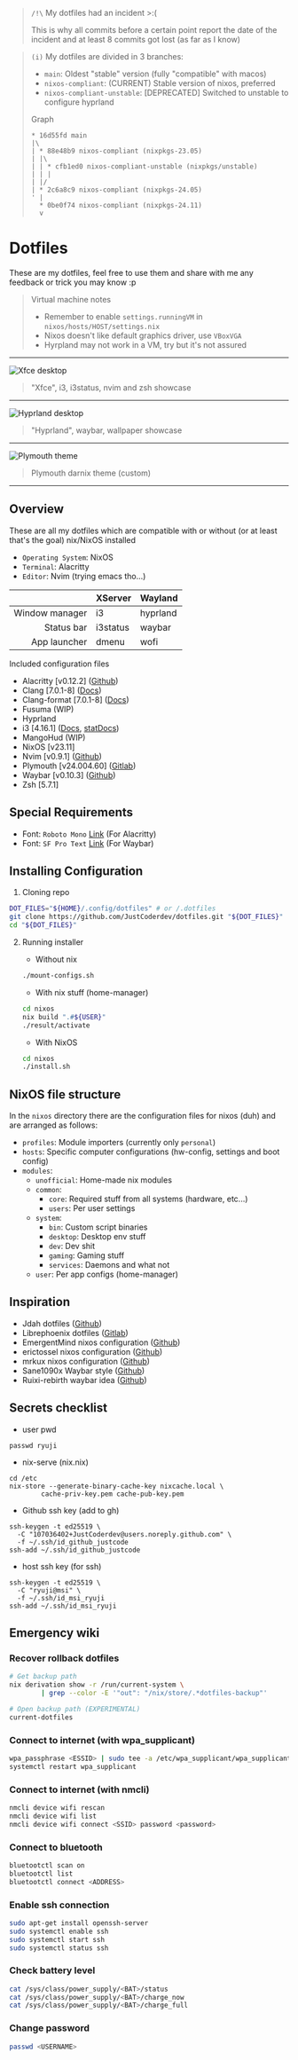 > `/!\` My dotfiles had an incident >:(
>
> This is why all commits before a certain point report
> the date of the incident and at least 8 commits got lost (as far as I know)

> `(i)` My dotfiles are divided in 3 branches:
>
> - `main`: Oldest "stable" version (fully "compatible" with macos)
> - `nixos-compliant`: (CURRENT) Stable version of nixos, preferred
> - `nixos-compliant-unstable`: [DEPRECATED] Switched to unstable to configure hyprland
>
> Graph
>
> ```plaintext
> * 16d55fd main
> |\
> | * 88e48b9 nixos-compliant (nixpkgs-23.05)
> | |\
> | | * cfb1ed0 nixos-compliant-unstable (nixpkgs/unstable)
> | | |
> | |/
> | * 2c6a8c9 nixos-compliant (nixpkgs-24.05)
> ' |
>   * 0be0f74 nixos-compliant (nixpkgs-24.11)
>   v
> ```

# Dotfiles

These are my dotfiles, feel free to use them and
share with me any feedback or trick you may know :p

> Virtual machine notes
>
> - Remember to enable `settings.runningVM` in `nixos/hosts/HOST/settings.nix`
> - Nixos doesn't like default graphics driver, use `VBoxVGA`
> - Hyrpland may not work in a VM, try but it's not assured

---

![Xfce desktop](./.screenshots/xfce-i3-desktop.png)
> "Xfce", i3, i3status, nvim and zsh showcase

---

![Hyprland desktop](./.screenshots/hyprland_desktop.png)
> "Hyprland", waybar, wallpaper showcase

---

![Plymouth theme](./.screenshots/plymouth-darnix-theme.png)
> Plymouth darnix theme (custom)

---

## Overview

These are all my dotfiles which are compatible with or
without (or at least that's the goal) nix/NixOS installed

- `Operating System`: NixOS
- `Terminal`: Alacritty
- `Editor`: Nvim (trying emacs tho...)

|                | XServer  | Wayland  |
| -------------: | -------- | -------- |
| Window manager | i3       | hyprland |
| Status bar     | i3status | waybar   |
| App launcher   | dmenu    | wofi     |

Included configuration files

- Alacritty \[v0.12.2\] ([Github](https://github.com/alacritty))
- Clang \[7.0.1-8\] ([Docs](https://clangd.llvm.org/config.html))
- Clang-format \[7.0.1-8\] ([Docs](https://releases.llvm.org/7.0.0/tools/clang/docs/ClangFormatStyleOptions.html))
- Fusuma (WIP)
- Hyprland
- i3 \[4.16.1\] ([Docs](https://i3wm.org/docs/userguide.html), [statDocs](https://i3wm.org/docs/i3status.html))
- MangoHud (WIP)
- NixOS \[v23.11\]
- Nvim \[v0.9.1\] ([Github](https://github.com/neovim))
- Plymouth \[v24.004.60\] ([Gitlab](https://gitlab.freedesktop.org/plymouth/plymouth))
- Waybar \[v0.10.3\] ([Github](https://github.com/Alexays/Waybar))
- Zsh \[5.7.1\]

## Special Requirements

- Font: `Roboto Mono` [Link](https://github.com/googlefonts/RobotoMono.git) (For Alacritty)
- Font: `SF Pro Text` [Link](https://developer.apple.com/fonts) (For Waybar)

## Installing Configuration

1. Cloning repo

```bash
DOT_FILES="${HOME}/.config/dotfiles" # or /.dotfiles
git clone https://github.com/JustCoderdev/dotfiles.git "${DOT_FILES}"
cd "${DOT_FILES}"
```

2. Running installer

    - Without nix

    ```bash
    ./mount-configs.sh
    ```

    - With nix stuff (home-manager)

    ```bash
    cd nixos
    nix build ".#${USER}"
    ./result/activate
    ```

    - With NixOS

    ```bash
    cd nixos
    ./install.sh
    ```

## NixOS file structure

In the `nixos` directory there are the configuration files for nixos (duh)
and are arranged as follows:

- `profiles`: Module importers (currently only `personal`)
- `hosts`: Specific computer configurations (hw-config, settings and boot config)
- `modules`:
	- `unofficial`: Home-made nix modules
	- `common`:
		- `core`: Required stuff from all systems (hardware, etc...)
		- `users`: Per user settings
	- `system`:
		- `bin`: Custom script binaries
		- `desktop`: Desktop env stuff
		- `dev`: Dev shit
		- `gaming`: Gaming stuff
		- `services`: Daemons and what not
	- `user`: Per app configs (home-manager)

## Inspiration

- Jdah dotfiles ([Github](https://github.com/jdah/dotfiles))
- Librephoenix dotfiles ([Gitlab](https://gitlab.com/librephoenix/nixos-config))
- EmergentMind nixos configuration ([Github](https://github.com/EmergentMind/nix-config))
- erictossel nixos configuration ([Github](https://github.com/erictossell/nixflakes))
- mrkux nixos configuration ([Github](https://github.com/mrkuz/nixos))
- Sane1090x Waybar style ([Github](https://github.com/sane1090x/dotfiles/blob/everforest/.config/waybar/config))
- Ruixi-rebirth waybar idea ([Github](https://github.com/Ruixi-rebirth/flakes/blob/main/home/programs/waybar/hyprland_waybar.nix))

## Secrets checklist

- user pwd

```
passwd ryuji
```

- nix-serve (nix.nix)

```
cd /etc
nix-store --generate-binary-cache-key nixcache.local \
        cache-priv-key.pem cache-pub-key.pem
```

- Github ssh key (add to gh)

```
ssh-keygen -t ed25519 \
  -C "107036402+JustCoderdev@users.noreply.github.com" \
  -f ~/.ssh/id_github_justcode
ssh-add ~/.ssh/id_github_justcode
```

- host ssh key (for ssh)

```
ssh-keygen -t ed25519 \
  -C "ryuji@msi" \
  -f ~/.ssh/id_msi_ryuji
ssh-add ~/.ssh/id_msi_ryuji
```

## Emergency wiki

### Recover rollback dotfiles

```bash
# Get backup path
nix derivation show -r /run/current-system \
        | grep --color -E '"out": "/nix/store/.*dotfiles-backup"'

# Open backup path (EXPERIMENTAL)
current-dotfiles
```

### Connect to internet (with wpa_supplicant)

```bash
wpa_passphrase <ESSID> | sudo tee -a /etc/wpa_supplicant/wpa_supplicant.conf
systemctl restart wpa_supplicant
```

### Connect to internet (with nmcli)

```bash
nmcli device wifi rescan
nmcli device wifi list
nmcli device wifi connect <SSID> password <password>
```

### Connect to bluetooth

```bash
bluetootctl scan on
bluetootctl list
bluetootctl connect <ADDRESS>
```

### Enable ssh connection

```bash
sudo apt-get install openssh-server
sudo systemctl enable ssh
sudo systemctl start ssh
sudo systemctl status ssh
```

### Check battery level

```bash
cat /sys/class/power_supply/<BAT>/status
cat /sys/class/power_supply/<BAT>/charge_now
cat /sys/class/power_supply/<BAT>/charge_full
```

### Change password

```bash
passwd <USERNAME>
```


